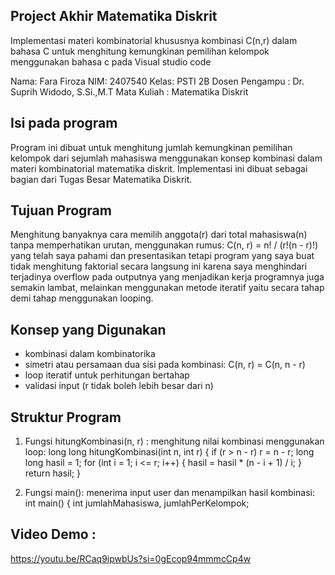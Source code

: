 ## Project Akhir Matematika Diskrit
Implementasi materi kombinatorial khususnya kombinasi  C(n,r) dalam bahasa C untuk menghitung kemungkinan pemilihan kelompok menggunakan bahasa c pada Visual studio code

Nama: Fara Firoza
NIM: 2407540
Kelas: PSTI 2B
Dosen Pengampu : Dr. Suprih Widodo, S.Si.,M.T
Mata Kuliah : Matematika Diskrit

## Isi pada program
Program ini dibuat untuk menghitung jumlah kemungkinan pemilihan kelompok dari sejumlah mahasiswa menggunakan konsep kombinasi dalam materi kombinatorial matematika diskrit. Implementasi ini dibuat sebagai bagian dari Tugas Besar Matematika Diskrit.

## Tujuan Program
Menghitung banyaknya cara memilih anggota(r) dari total mahasiswa(n) tanpa memperhatikan urutan, menggunakan rumus: C(n, r) = n! / (r!(n - r)!) yang telah saya pahami dan presentasikan tetapi program yang saya buat tidak menghitung faktorial secara langsung ini karena saya menghindari terjadinya overflow pada outputnya yang menjadikan kerja programnya juga semakin lambat, melainkan menggunakan metode iteratif yaitu secara tahap demi tahap menggunakan looping.

## Konsep yang Digunakan
- kombinasi dalam kombinatorika
- simetri atau persamaan dua sisi pada kombinasi: C(n, r) = C(n, n - r)
- loop iteratif untuk perhitungan bertahap
- validasi input (r tidak boleh lebih besar dari n)

## Struktur Program
1. Fungsi hitungKombinasi(n, r) : menghitung nilai kombinasi menggunakan loop:
   long long hitungKombinasi(int n, int r) {
    if (r > n - r) r = n - r;
    long long hasil = 1;
    for (int i = 1; i <= r; i++) {
        hasil = hasil * (n - i + 1) / i;
    }
    return hasil;
}

2. Fungsi main(): menerima input user dan menampilkan hasil kombinasi:
   int main() {
   int jumlahMahasiswa, jumlahPerKelompok;

## Video Demo : 
https://youtu.be/RCaq9ipwbUs?si=0gEcop94mmmcCp4w
